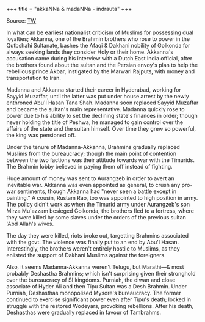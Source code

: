 +++
title = "akkaNNa & madaNNa - indrauta"
+++

Source: [TW](https://threadreaderapp.com/convos/1649479257645522968)

In what can be earliest nationalist criticism of Muslims for possessing dual loyalties; Akkanna, one of the Brahmin brothers who rose to power in the Qutbshahi Sultanate, bashes the Afaqi & Dakhani nobility of Golkonda for always seeking lands they consider Holy or their home. Akkanna's accusation came during his interview with a Dutch East India official, after the brothers found about the sultan and the Persian envoy's plan to help the rebellious prince Akbar, instigated by the Marwari Rajputs, with money and transportation to Iran.

Madanna and Akkanna started their career in Hyderabad, working for Sayyid Muzaffar, until the latter was put under house arrest by the newly enthroned Abu'l Hasan Tana Shah. Madanna soon replaced Sayyid Muzaffar and became the sultan's main representative. Madanna quickly rose to power due to his ability to set the declining state's finances in order; though never holding the title of Peshwa, he managed to gain control over the affairs of the state and the sultan himself. Over time they grew so powerful, the king was pensioned off.

Under the tenure of Madanna-Akkanna, Brahmins gradually replaced Muslims from the bureaucracy; though the main point of contention between the two factions was their attitude towards war with the Timurids. The Brahmin lobby believed in paying them off instead of fighting.


Huge amount of money was sent to Aurangzeb in order to avert an inevitable war. Akkanna was even appointed as general, to crush any pro-war sentiments, though Akkanna had "never seen a battle except in painting." A cousin, Rustam Rao, too was appointed to high position in army. The policy didn't work as when the Timurid army under Aurangzeb's son Mirza Mu'azzam besieged Golkonda, the brothers fled to a fortress, where they were killed by some slaves under the orders of the previous sultan 'Abd Allah's wives.


The day they were killed, riots broke out, targetting Brahmins associated with the govt. The violence was finally put to an end by Abu'l Hasan. Interestingly, the brothers weren't entirely hostile to Muslims, as they enlisted the support of Dakhani Muslims against the foreigners.


Also, it seems Madanna-Akkanna weren't Telugu, but Marathi—& most probably Deshastha Brahmins; which isn't surprising given their stronghold over the bureaucracy of SI kingdoms. Purniah, the diwan and close associate of Hyder Ali and then Tipu Sultan was a Desh Brahmin. Under Purniah, Deshasthas monopolised Mysore's bureaucracy. The former continued to exercise significant power even after Tipu's death; locked in struggle with the restored Wodeyars, provoking rebellions. After his death, Deshasthas were gradually replaced in favour of Tambrahms.
